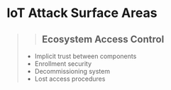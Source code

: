 # IoT Attack Surface Areas

>> ## Ecosystem Access Control
>- Implicit trust between components
> - Enrollment security
> -  Decommissioning system
> -  Lost access procedures
